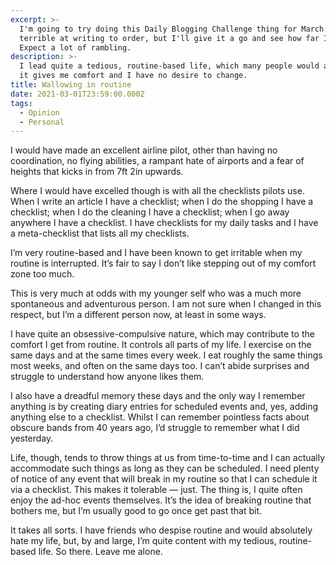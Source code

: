 ```yaml
---
excerpt: >-
  I'm going to try doing this Daily Blogging Challenge thing for March. I'm
  terrible at writing to order, but I'll give it a go and see how far I get.
  Expect a lot of rambling.
description: >-
  I lead quite a tedious, routine-based life, which many people would abhor. Yet
  it gives me comfort and I have no desire to change.
title: Wallowing in routine
date: 2021-03-01T23:59:00.000Z
tags:
  - Opinion
  - Personal
---
```

I would have made an excellent airline pilot, other than having no coordination, no flying abilities, a rampant hate of airports and a fear of heights that kicks in from 7ft 2in upwards.

Where I would have excelled though is with all the checklists pilots use. When I write an article I have a checklist; when I do the shopping I have a checklist; when I do the cleaning I have a checklist; when I go away anywhere I have a checklist. I have checklists for my daily tasks and I have a meta-checklist that lists all my checklists.

I’m very routine-based and I have been known to get irritable when my routine is interrupted. It’s fair to say I don’t like stepping out of my comfort zone too much.

This is very much at odds with my younger self who was a much more spontaneous and adventurous person. I am not sure when I changed in this respect, but I’m a different person now, at least in some ways.

I have quite an obsessive-compulsive nature, which may contribute to the comfort I get from routine. It controls all parts of my life. I exercise on the same days and at the same times every week. I eat roughly the same things most weeks, and often on the same days too. I can’t abide surprises and struggle to understand how anyone likes them.

I also have a dreadful memory these days and the only way I remember anything is by creating diary entries for scheduled events and, yes, adding anything else to a checklist. Whilst I can remember pointless facts about obscure bands from 40 years ago, I’d struggle to remember what I did yesterday. 

Life, though, tends to throw things at us from time-to-time and I can actually accommodate such things as long as they can be scheduled. I need plenty of notice of any event that will break in my routine so that I can schedule it via a checklist. This makes it tolerable — just. The thing is, I quite often enjoy the ad-hoc events themselves. It’s the idea of breaking routine that bothers me, but I’m usually good to go once get past that bit.

It takes all sorts. I have friends who despise routine and would absolutely hate my life, but, by and large, I’m quite content with my tedious, routine-based life. So there. Leave me alone.

